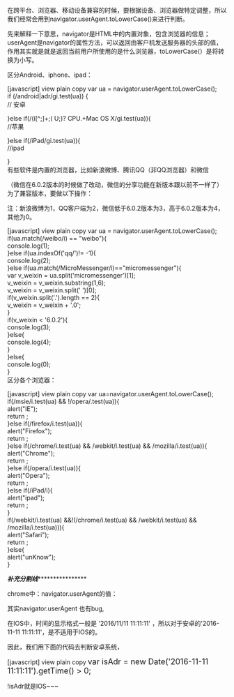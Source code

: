 在跨平台、浏览器、移动设备兼容的时候，要根据设备、浏览器做特定调整，所以我们经常会用到navigator.userAgent.toLowerCase()来进行判断。

先来解释一下意思，navigator是HTML中的内置对象，包含浏览器的信息；userAgent是navigator的属性方法，可以返回由客户机发送服务器的头部的值，作用其实就是就是返回当前用户所使用的是什么浏览器，toLowerCase(）是将转换为小写。

区分Android、iphone、ipad：

[javascript] view plain copy
var ua = navigator.userAgent.toLowerCase();  
if (/android|adr/gi.test(ua)) {  
    // 安卓  
       
}else if(/\(i[^;]+;( U;)? CPU.+Mac OS X/gi.test(ua)){  
    //苹果  
       
}else if(/iPad/gi.test(ua)){  
    //ipad  
  
}  
有些软件是内置的浏览器，比如新浪微博、腾讯QQ（非QQ浏览器）和微信

（微信在6.0.2版本的时候做了改动，微信的分享功能在新版本跟以前不一样了）为了兼容版本，要做以下操作：

注：新浪微博为1，QQ客户端为2，微信低于6.0.2版本为3，高于6.0.2版本为4，其他为0。

[javascript] view plain copy
var ua = navigator.userAgent.toLowerCase();    
if(ua.match(/weibo/i) == "weibo"){    
    console.log(1);  
}else if(ua.indexOf('qq/')!= -1){    
    console.log(2);  
}else if(ua.match(/MicroMessenger/i)=="micromessenger"){    
var v_weixin = ua.split('micromessenger')[1];    
    v_weixin = v_weixin.substring(1,6);    
    v_weixin = v_weixin.split(' ')[0];    
if(v_weixin.split('.').length == 2){    
    v_weixin = v_weixin + '.0';    
}    
if(v_weixin < '6.0.2'){    
    console.log(3);  
}else{    
    console.log(4);    
}    
}else{    
    console.log(0);   
}    
区分各个浏览器：

[javascript] view plain copy
var ua=navigator.userAgent.toLowerCase();    
if(/msie/i.test(ua) && !/opera/.test(ua)){    
    alert("IE");    
    return ;    
}else if(/firefox/i.test(ua)){    
    alert("Firefox");    
    return ;    
}else if(/chrome/i.test(ua) && /webkit/i.test(ua) && /mozilla/i.test(ua)){    
    alert("Chrome");    
    return ;    
}else if(/opera/i.test(ua)){    
    alert("Opera");    
    return ;    
}else if(/iPad/i){   
    alert("ipad");   
    return ;   
}  
 if(/webkit/i.test(ua) &&!(/chrome/i.test(ua) && /webkit/i.test(ua) && /mozilla/i.test(ua))){    
    alert("Safari");    
    return ;    
}else{    
    alert("unKnow");    
}    




*********************************补充分割线*************************************************

chrome中：navigator.userAgent的值：


其实navigator.userAgent 也有bug,

在IOS中，时间的显示格式一般是 '2016/11/11 11:11:11' ，所以对于安卓的'2016-11-11 11:11:11'，是不适用于IOS的。

因此，我们用下面的代码去判断安卓系统，

[javascript] view plain copy
<span style="font-size:18px;">var isAdr = new Date('2016-11-11 11:11:11').getTime() > 0;</span>  

!isAdr就是IOS~~~
